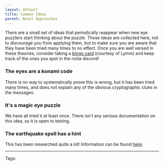 ```yaml
---
layout: default
title: Common Ideas
parent: Novel Approaches
---
```


There are a small set of ideas that periodically reappear when new eye puzzlers start thinking about the puzzle. Those ideas are collected here, not to discourage you from applying them, but to make sure you are aware that they have been tried many times to no effect. Once you are well versed in these theories, consider taking a [bingo card](https://docs.google.com/document/d/1LHMM4C2ij4dx9lyw7N4-f0or0rXubvnWfL_GETs6bqM/edit) (courtesy of Lymm) and keep track of the ones you spot in the noita discord!

### The eyes are a konami code
There is no way to systematically prove this is wrong, but it has been tried many times, and does not explain any of the obvious cryptographic clues in the messages.

### It's a magic eye puzzle
We have all tried it at least once. There isn't any serious documentation on this idea, so it is open to testing.

### The earthquake spell has a hint
This has been researched quite a lot! Information can be found [here](https://loganmcbroom.github.io/docs/Connected%20Puzzles/Earthquake%20Spell.html).

---
Tags: